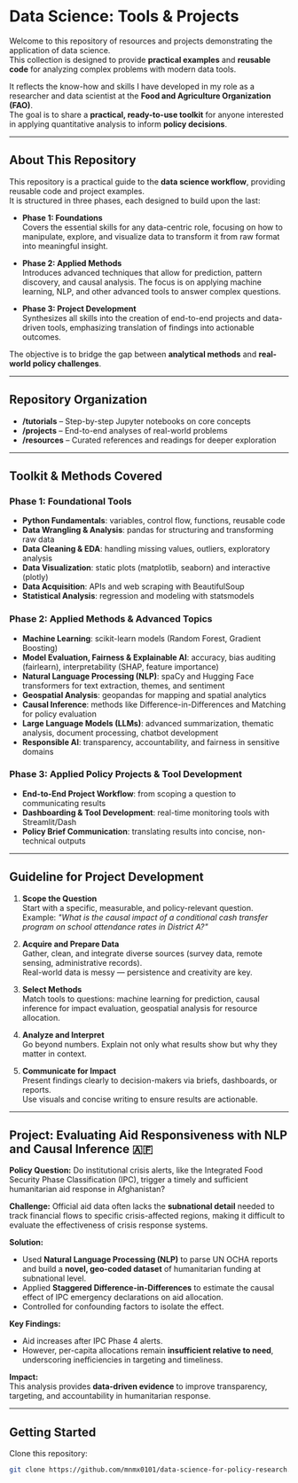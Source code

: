 # Data Science: Tools & Projects

Welcome to this repository of resources and projects demonstrating the application of data science.  
This collection is designed to provide **practical examples** and **reusable code** for analyzing complex problems with modern data tools.  

It reflects the know-how and skills I have developed in my role as a researcher and data scientist at the **Food and Agriculture Organization (FAO)**.  
The goal is to share a **practical, ready-to-use toolkit** for anyone interested in applying quantitative analysis to inform **policy decisions**.

---

## About This Repository

This repository is a practical guide to the **data science workflow**, providing reusable code and project examples.  
It is structured in three phases, each designed to build upon the last:

- **Phase 1: Foundations**  
  Covers the essential skills for any data-centric role, focusing on how to manipulate, explore, and visualize data to transform it from raw format into meaningful insight.

- **Phase 2: Applied Methods**  
  Introduces advanced techniques that allow for prediction, pattern discovery, and causal analysis. The focus is on applying machine learning, NLP, and other advanced tools to answer complex questions.

- **Phase 3: Project Development**  
  Synthesizes all skills into the creation of end-to-end projects and data-driven tools, emphasizing translation of findings into actionable outcomes.

The objective is to bridge the gap between **analytical methods** and **real-world policy challenges**.

---

## Repository Organization

- **/tutorials** – Step-by-step Jupyter notebooks on core concepts  
- **/projects** – End-to-end analyses of real-world problems  
- **/resources** – Curated references and readings for deeper exploration  

---

## Toolkit & Methods Covered

### Phase 1: Foundational Tools
- **Python Fundamentals**: variables, control flow, functions, reusable code  
- **Data Wrangling & Analysis**: pandas for structuring and transforming raw data  
- **Data Cleaning & EDA**: handling missing values, outliers, exploratory analysis  
- **Data Visualization**: static plots (matplotlib, seaborn) and interactive (plotly)  
- **Data Acquisition**: APIs and web scraping with BeautifulSoup  
- **Statistical Analysis**: regression and modeling with statsmodels  

### Phase 2: Applied Methods & Advanced Topics
- **Machine Learning**: scikit-learn models (Random Forest, Gradient Boosting)  
- **Model Evaluation, Fairness & Explainable AI**: accuracy, bias auditing (fairlearn), interpretability (SHAP, feature importance)  
- **Natural Language Processing (NLP)**: spaCy and Hugging Face transformers for text extraction, themes, and sentiment  
- **Geospatial Analysis**: geopandas for mapping and spatial analytics  
- **Causal Inference**: methods like Difference-in-Differences and Matching for policy evaluation  
- **Large Language Models (LLMs)**: advanced summarization, thematic analysis, document processing, chatbot development  
- **Responsible AI**: transparency, accountability, and fairness in sensitive domains  

### Phase 3: Applied Policy Projects & Tool Development
- **End-to-End Project Workflow**: from scoping a question to communicating results  
- **Dashboarding & Tool Development**: real-time monitoring tools with Streamlit/Dash  
- **Policy Brief Communication**: translating results into concise, non-technical outputs  

---

## Guideline for Project Development

1. **Scope the Question**  
   Start with a specific, measurable, and policy-relevant question.  
   Example: *"What is the causal impact of a conditional cash transfer program on school attendance rates in District A?"*

2. **Acquire and Prepare Data**  
   Gather, clean, and integrate diverse sources (survey data, remote sensing, administrative records).  
   Real-world data is messy — persistence and creativity are key.

3. **Select Methods**  
   Match tools to questions: machine learning for prediction, causal inference for impact evaluation, geospatial analysis for resource allocation.

4. **Analyze and Interpret**  
   Go beyond numbers. Explain not only what results show but why they matter in context.

5. **Communicate for Impact**  
   Present findings clearly to decision-makers via briefs, dashboards, or reports.  
   Use visuals and concise writing to ensure results are actionable.

---

## Project: Evaluating Aid Responsiveness with NLP and Causal Inference 🇦🇫

**Policy Question:** Do institutional crisis alerts, like the Integrated Food Security Phase Classification (IPC), trigger a timely and sufficient humanitarian aid response in Afghanistan?

**Challenge:** Official aid data often lacks the **subnational detail** needed to track financial flows to specific crisis-affected regions, making it difficult to evaluate the effectiveness of crisis response systems.

**Solution:**  
- Used **Natural Language Processing (NLP)** to parse UN OCHA reports and build a **novel, geo-coded dataset** of humanitarian funding at subnational level.  
- Applied **Staggered Difference-in-Differences** to estimate the causal effect of IPC emergency declarations on aid allocation.  
- Controlled for confounding factors to isolate the effect.

**Key Findings:**  
- Aid increases after IPC Phase 4 alerts.  
- However, per-capita allocations remain **insufficient relative to need**, underscoring inefficiencies in targeting and timeliness.  

**Impact:**  
This analysis provides **data-driven evidence** to improve transparency, targeting, and accountability in humanitarian response.

---

## Getting Started

Clone this repository:

```bash
git clone https://github.com/mnmx0101/data-science-for-policy-research.git
